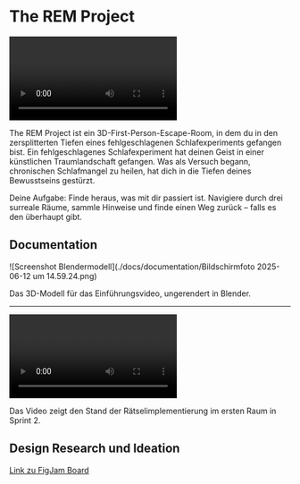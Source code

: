 # The REM Project
![Logo](./docs/design/rem-logo.mp4)


The REM Project ist ein 3D-First-Person-Escape-Room, in dem du in den zersplitterten Tiefen eines fehlgeschlagenen Schlafexperiments gefangen bist. 
Ein fehlgeschlagenes Schlafexperiment hat deinen Geist in einer künstlichen Traumlandschaft gefangen.
Was als Versuch begann, chronischen Schlafmangel zu heilen, hat dich in die Tiefen deines Bewusstseins gestürzt.

Deine Aufgabe:
Finde heraus, was mit dir passiert ist. Navigiere durch drei surreale Räume, sammle Hinweise und finde einen Weg zurück – 
falls es den überhaupt gibt.

## Documentation

![Screenshot Blendermodell](./docs/documentation/Bildschirmfoto 2025-06-12 um 14.59.24.png)

Das 3D-Modell für das Einführungsvideo, ungerendert in Blender.

---
![Screenvideo Raum 1](./docs/documentation/Screen_video_Raum1.mp4)

Das Video zeigt den Stand der Rätselimplementierung im ersten Raum in Sprint 2.

## Design Research und Ideation
[Link zu FigJam Board](https://www.figma.com/board/Tt5eXHgnUpSVIPkEpgLyF2/3D-Game?node-id=0-1&t=mEG6sSPjzyisHiGq-1)
